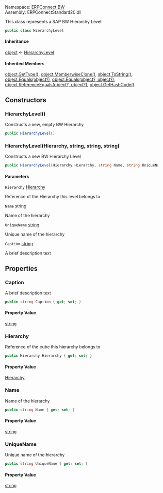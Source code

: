 Namespace: [ERPConnect.BW](../)\
Assembly: ERPConnectStandard20.dll

This class represents a SAP BW Hierarchy Level

```csharp
public class HierarchyLevel

```

#### Inheritance

[object](https://learn.microsoft.com/dotnet/api/system.object) ← [HierarchyLevel](./)

#### Inherited Members

[object.GetType()](https://learn.microsoft.com/dotnet/api/system.object.gettype), [object.MemberwiseClone()](https://learn.microsoft.com/dotnet/api/system.object.memberwiseclone), [object.ToString()](https://learn.microsoft.com/dotnet/api/system.object.tostring), [object.Equals(object?)](<https://learn.microsoft.com/dotnet/api/system.object.equals#system-object-equals(system-object)>), [object.Equals(object?, object?)](<https://learn.microsoft.com/dotnet/api/system.object.equals#system-object-equals(system-object-system-object)>), [object.ReferenceEquals(object?, object?)](https://learn.microsoft.com/dotnet/api/system.object.referenceequals), [object.GetHashCode()](https://learn.microsoft.com/dotnet/api/system.object.gethashcode)

## Constructors

### HierarchyLevel()

Constructs a new, empty BW Hierarchy

```csharp
public HierarchyLevel()

```

### HierarchyLevel(Hierarchy, string, string, string)

Constructs a new BW Hierarchy Level

```csharp
public HierarchyLevel(Hierarchy Hierarchy, string Name, string UniqueName, string Caption)

```

#### Parameters

`Hierarchy` [Hierarchy](../ERPConnect.BW.Hierarchy/)

Reference of the Hierarchy this level belongs to

`Name` [string](https://learn.microsoft.com/dotnet/api/system.string)

Name of the hierarchy

`UniqueName` [string](https://learn.microsoft.com/dotnet/api/system.string)

Unique name of the hierarchy

`Caption` [string](https://learn.microsoft.com/dotnet/api/system.string)

A brief description text

## Properties

### Caption

A brief description text

```csharp
public string Caption { get; set; }

```

#### Property Value

[string](https://learn.microsoft.com/dotnet/api/system.string)

### Hierarchy

Reference of the cube this hierarchy belongs to

```csharp
public Hierarchy Hierarchy { get; set; }

```

#### Property Value

[Hierarchy](../ERPConnect.BW.Hierarchy/)

### Name

Name of the hierarchy

```csharp
public string Name { get; set; }

```

#### Property Value

[string](https://learn.microsoft.com/dotnet/api/system.string)

### UniqueName

Unique name of the hierarchy

```csharp
public string UniqueName { get; set; }

```

#### Property Value

[string](https://learn.microsoft.com/dotnet/api/system.string)
